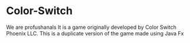 # Color-Switch
We are profushanals
It is a game originally developed by Color Switch Phoenix LLC. This is a duplicate version of the game made using Java Fx
